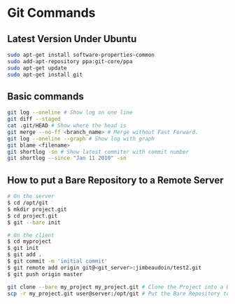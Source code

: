 # Git Commands

## Latest Version Under Ubuntu
```sh
sudo apt-get install software-properties-common
sudo add-apt-repository ppa:git-core/ppa
sudo apt-get update
sudo apt-get install git
```

## Basic commands
```sh
git log --oneline # Show log on one line
git diff --staged
cat .git/HEAD # Show where the head is
git merge --no-ff <branch_name> # Merge without Fast Forward. 
git log --oneline --graph # Show log with graph
git blame <filename>
git shortlog -sn # Show latest commiter with commit number
git shortlog --since "Jan 11 2010" -sn
```

## How to put a Bare Repository to a Remote Server
```sh
# On the server
$ cd /opt/git
$ mkdir project.git
$ cd project.git
$ git --bare init

# On the client
$ cd myproject
$ git init
$ git add .
$ git commit -m 'initial commit'
$ git remote add origin git@<git_server>:jimbeaudoin/test2.git
$ git push origin master

git clone --bare my_project my_project.git # Clone the Project into a Bare Repository
scp -r my_project.git user@server:/opt/git # Put the Bare Repository to a Server
```
## How to commit to the last commit
```sh
git add <file>
...
git commit --amend
```
## How to reset a file
```sh
git checkout -- <file> # Discard changes for a file
git reset --soft <commitID> # Moves the HEADto the <commitID>
git reset -- mixed <commitID> # 

# WARNING: REMOVE FILES!
git reset --hard # Discard all changes on all files. Going back to the last commit before the changes.

git revert <commitID> # Revert a commit and do a new commit
```
